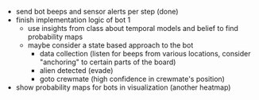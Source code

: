 - send bot beeps and sensor alerts per step (done)
- finish implementation logic of bot 1
    - use insights from class about temporal models and belief to find probability maps
    - maybe consider a state based approach to the bot
        - data collection (listen for beeps from various locations, consider "anchoring" to certain parts of the board)
        - alien detected (evade)
        - goto crewmate (high confidence in crewmate's position)
- show probability maps for bots in visualization (another heatmap)